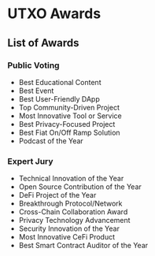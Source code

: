 # UTXO Awards

## List of Awards

### Public Voting

* Best Educational Content
* Best Event
* Best User-Friendly DApp
* Top Community-Driven Project
* Most Innovative Tool or Service
* Best Privacy-Focused Project
* Best Fiat On/Off Ramp Solution
* Podcast of the Year

### Expert Jury

* Technical Innovation of the Year
* Open Source Contribution of the Year
* DeFi Project of the Year
* Breakthrough Protocol/Network
* Cross-Chain Collaboration Award
* Privacy Technology Advancement
* Security Innovation of the Year
*	Most Innovative CeFi Product
*	Best Smart Contract Auditor of the Year
